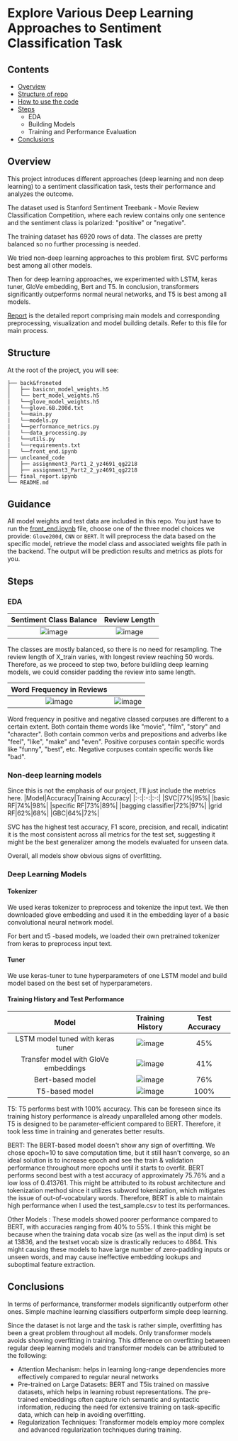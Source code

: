 # Explore Various Deep Learning Approaches to Sentiment Classification Task
## Contents
- [Overview](#overview)
- [Structure of repo](#structure)
- [How to use the code](#guidance)
- [Steps](#steps)
    - EDA
    - Building Models
    - Training and Performance Evaluation
- [Conclusions](#conclusions)

## Overview
This project introduces different approaches (deep learning and non deep learning) to a sentiment classification task, tests their performance and analyzes the outcome.

The dataset used is Stanford Sentiment Treebank - Movie Review Classification Competition, where each review contains only one sentence and the sentiment class is polarized: "positive" or "negative".

The training dataset has 6920 rows of data. The classes are pretty balanced so no further processing is needed. 

We tried non-deep learning approaches to this problem first. SVC performs best among all other models. 

Then for deep learning approaches, we experimented with LSTM, keras tuner, GloVe embedding, Bert and T5. In conclusion, transformers significantly outperforms normal neural networks, and T5 is best among all models.

[Report](final_report.ipynb) is the detailed report comprising main models and corresponding preprocessing, visualization and model building details. Refer to this file for main process.

## Structure
At the root of the project, you will see: 
```text
├── back&froneted
│   ├── basicnn_model_weights.h5
│   └── bert_model_weights.h5
|   └──glove_model_weights.h5
|   └──glove.6B.200d.txt
|   └──main.py
|   └──models.py
|   └──performance_metrics.py
|   └──data_processing.py
|   └──utils.py
|   └──requirements.txt
|   └──front_end.ipynb
├── uncleaned_code
│   ├── assignment3_Part1_2_yz4691_qg2218
│   ├── assignment3_Part2_2_yz4691_qg2218
├── final_report.ipynb
└── README.md
```
## Guidance
All model weights and test data are included in this repo. You just have to run the [front_end.ipynb](back&fronted/front_end.ipynb) file, choose one of the three model choices we provide: `Glove200d`, `CNN` or `BERT`. It will preprocess the data based on the specific model, retrieve the model class and associated weights file path in the backend. The output will be prediction results and metrics as plots for you.

## Steps
### EDA
|Sentiment Class Balance|Review Length|
|:-:|:-:|
|![image](https://github.com/zesiii/Advanced-ML/assets/144854988/1e1d18b3-f56f-48ae-9765-6c724385db7d)|![image](https://github.com/zesiii/Advanced-ML/assets/144854988/50935d66-c942-4af3-85da-62359ec936ba)|![image](https://github.com/zesiii/Advanced-ML/assets/144854988/be037ba1-61c9-4eea-9ab9-275114e113b9)|

The classes are mostly balanced, so there is no need for resampling. The review length of X_train varies, with longest review reaching 50 words. Therefore, as we proceed to step two, before buildiing deep learning models, we could consider padding the review into same length.

|Word Frequency in Reviews| |
|:-:|:-:|
|![image](https://github.com/zesiii/Advanced-ML/assets/144854988/c340ca9a-5b7f-424f-ab85-90228d92d336)|![image](https://github.com/zesiii/Advanced-ML/assets/144854988/15599270-ffbf-4aac-aa94-b4269777d2a1)|

Word frequency in positive and negative classed corpuses are different to a certain extent. Both contain theme words like "movie", "film", "story" and "character". Both contain common verbs and prepositions and adverbs like "feel", "like", "make" and "even". Positive corpuses contain specific words like "funny", "best", etc. Negative corpuses contain specific words like "bad".

### Non-deep learning models
Since this is not the emphasis of our project, I'll just include the metrics here. 
|Model|Accuracy|Training Accuracy|
|:-:|:-:|:-:|
|SVC|77%|95%|
|basic RF|74%|98%|
|specific RF|73%|89%|
|bagging classifier|72%|97%|
|grid RF|62%|68%|
|GBC|64%|72%|

SVC has the highest test accuracy, F1 score, precision, and recall, indicatint it is the most consistent across all metrics for the test set, suggesting it might be the best generalizer among the models evaluated for unseen data.

Overall, all models show obvious signs of overfitting. 

### Deep Learning Models
#### Tokenizer
We used keras tokenizer to preprocess and tokenize the input text. We then downloaded glove embedding and used it in the embedding layer of a basic convolutional neural network model. 

For bert and t5 -based models, we loaded their own pretrained tokenizer from keras to preprocess input text. 
#### Tuner
We use keras-tuner to tune hyperparameters of one LSTM model and build model based on the best set of hyperparameters.

#### Training History and Test Performance
|Model|Training History|Test Accuracy|
|:-:|:---:|:-:|
|LSTM model tuned with keras tuner|![image](https://github.com/zesiii/Advanced-ML/assets/144854988/6046db08-c290-4ee0-92b2-0fb9241be1fb)|45%|
|Transfer model with GloVe embeddings|![image](https://github.com/zesiii/Advanced-ML/assets/144854988/6e99d877-a2f8-4757-91bb-1433dc578ed9)|41%|
|Bert-based model|![image](https://github.com/zesiii/Advanced-ML/assets/144854988/eb9e0dc2-5cc2-4475-bf3b-4dc3c084f814)|76%|
|T5-based model|![image](https://github.com/zesiii/Advanced-ML/assets/144854988/b0873f4e-9d10-4c55-8799-83a9ac30c59a)|100%|

T5: T5 performs best with 100% accuracy. This can be foreseen since its training history performance is already unparalleled among other models. T5 is designed to be parameter-efficient compared to BERT. Therefore, it took less time in training and generates better results.

BERT: The BERT-based model doesn't show any sign of overfitting. We chose epoch=10 to save computation time, but it still hasn't converge, so an ideal solution is to increase epoch and see the train & validation performance throughout more epochs until it starts to overfit. BERT performs second best with a test accuracy of approximately 75.76% and a low loss of 0.413761. This might be attributed to its robust architecture and tokenization method since it utilizes subword tokenization, which mitigates the issue of out-of-vocabulary words. Therefore, BERT is able to maintain high performance when I used the test_sample.csv to test its performances.

Other Models : These models showed poorer performance compared to BERT, with accuracies ranging from 40% to 55%. I think this might be because when the training data vocab size (as well as the input dim) is set at 13836, and the testset vocab size is drastically reduces to 4864. This might causing these models to have large number of zero-padding inputs or unseen words, and may cause ineffective embedding lookups and suboptimal feature extraction.

## Conclusions
In terms of performance, transformer models significantly outperform other ones. Simple machine learning classifiers outperform simple deep learning. 

Since the dataset is not large and the task is rather simple, overfitting has been a great problem throughout all models. Only transformer models avoids showing overfitting in training.  This difference on overfitting between regular deep learning models and transformer models can be attributed to the following: 
- Attention Mechanism: helps in learning long-range dependencies more effectively compared to regular neural networks
- Pre-trained on Large Datasets: BERT and T5is trained on massive datasets, which helps in learning robust representations. The pre-trained embeddings often capture rich semantic and syntactic information, reducing the need for extensive training on task-specific data, which can help in avoiding overfitting.
- Regularization Techniques: Transformer models employ more complex and advanced regularization techniques during training.











